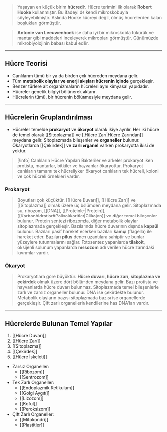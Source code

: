 >Yaşayan en küçük birim **hücredir**. Hücre terimini ilk olarak **Robert Hooke** kullanmıştır. Bu ifadeyi de kendi mikroskobuyla söyleyebilmiştir. Aslında Hooke hücreyi değil, ölmüş hücrelerden kalan boşlukları görmüştür.

>**Antonie van Leeuwenhoek** ise daha iyi bir mikroskobla tükürük ve mantar gibi maddeleri inceleyerek mikropları görmüştür. Günümüzde mikrobiyolojinin babası kabul edilir.

___
## Hücre Teorisi
- Canlılarım tümü bir ya da birden çok hücreden meydana gelir.
- Tüm **metabolik olaylar ve enerji akışları hücrenin içinde** gerçekleşir.
- Benzer türlere ait organizmaların hücreleri aynı kimyasal yapıdadır.
- Hücreler genetik bilgiyi bölünerek aktarır.
- Hücrelerin tümü, bir hücrenin bölünmesiyle meydana gelir.

___
## Hücrelerin Gruplandırılması
- Hücreler temelde **prokaryot** ve **ökaryot** olarak ikiye ayrılır. Her iki hücre de temel olarak [[Sitoplazma]] ve [[Hücre Zarı|Hücre Zarından]] meydana gelir. Sitoplazmada bileşenler ve **organeller** bulunur. Ökaryotlarda [[Çekirdek]] ve **zarlı organel** varken prokaryotta ikisi de yoktur.

> [!info] Canlıların Hücre Yapıları
> Bakteriler ve arkeler prokaryot iken protista, mantarlar, bitkiler ve hayvanlar ökaryottur. Prokaryot canlıların tamamı tek hücreliyken ökaryot canlıların tek hücreli, koloni ve çok hücreli örnekleri vardır. 
### Prokaryot
>Boyutları çok küçüktür. [[Hücre Duvarı]], [[Hücre Zarı]] ve [[Sitoplazma]] olmak üzere üç bölümden meydana gelir. Sitoplazmada su, ribozom, [[DNA]], [[Proteinler|Protein]], [[Karbonhidratlar#Polisakkaritler|Glikojen]] ve diğer temel bileşenler bulunur. Protein sentezi ribozomda, diğer metabolik olaylar sitoplazmada gerçekleşir. Bazılarında hücre duvarının dışında **kapsül** bulunur. Bazıları pasif hareket ederken bazıları **kamçı** (flagella) ile hareket eder. Bazıları **pilus** denen uzantılara sahiptir ve bunlar yüzeylere tutunmalarını sağlar. Fotosentez yapanlarda **tilakoit**, oksijenli solunum yapanlarda **mesozom** adı verilen hücre zarındaki kıvrımlar vardır.
### Ökaryot
>Prokaryotlara göre büyüktür. **Hücre duvarı, hücre zarı, sitoplazma ve çekirdek** olmak üzere dört bölümden meydana gelir. Bazı protista ve hayvanlarda hücre duvarı bulunmaz. Sitoplazmada temel bileşenlerle zarlı ve zarsız organeller bulunur. DNA ise çekirdekte bulunur. Metabolik olayların bazısı sitoplazmada bazısı ise organellerde gerçekleşir. Çift zarlı organellerin kendilerine has DNA'ları vardır.

___
## Hücrelerde Bulunan Temel Yapılar
1. [[Hücre Duvarı]]
2. [[Hücre Zarı]]
3. [[Sitoplazma]]
4. [[Çekirdek]]
5. [[Hücre İskeleti]]

- Zarsız Organeller:
	- [[Ribozom]]
	- [[Sentrozom]]
- Tek Zarlı Organeller:
	- [[Endoplazmik Retikulum]]
	- [[Golgi Aygıtı]]
	- [[Lizozom]]
	- [[Koful]]
	- [[Peroksizom]]
- Çift Zarlı Organeller:
	- [[Mitokondri]]
	- [[Plastitler]]